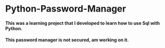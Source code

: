 # Python-Password-Manager

<h4>This was a learning project that I developed to learn how to use Sql with Python.</h4>
<h4>This password manager is not secured, am working on it.</h4>
